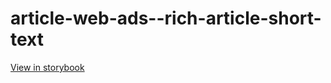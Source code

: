 # article-web-ads--rich-article-short-text

[View in storybook](https://raw.githack.com/Independent-Digital-News-and-Media-Ltd/indy100-pwamp-sb/PR-756-sb/index.html?path=/story/article-web-ads--rich-article-short-text)